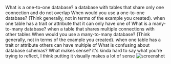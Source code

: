 What is a one-to-one database?
a database with tables that share only one connection and do not overlap
When would you use a one-to-one database? (Think generally, not in terms of the example you created).
when one table has a trait or attribute that it can only have one of
What is a many-to-many database?
when a table that shares multiple connections with other tables
When would you use a many-to-many database? (Think generally, not in terms of the example you created).
when one table has a trait or attribute others can have multiple of
What is confusing about database schemas? What makes sense?
it's kinda hard to say what you're trying to reflect, I think putting it visually makes a lot of sense
![screenshot](../imgs/table.jpg)